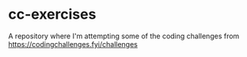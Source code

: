 # cc-exercises
A repository where I'm attempting some of the coding challenges from https://codingchallenges.fyi/challenges
